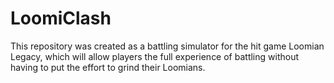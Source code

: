 # LoomiClash
This repository was created as a battling simulator for the hit game Loomian Legacy, which will allow players the full experience of battling without having to put the effort to grind their Loomians.
